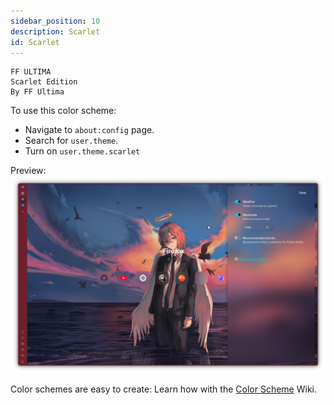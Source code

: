 ```yaml
---
sidebar_position: 10
description: Scarlet
id: Scarlet
---
```


```
FF ULTIMA
Scarlet Edition
By FF Ultima
```

To use this color scheme:
- Navigate to `about:config` page.
- Search for `user.theme`.
- Turn on `user.theme.scarlet`

Preview:
![preview](./preview.png)

Color schemes are easy to create: Learn how with the [Color Scheme](/docs/color-schemes/create-a-color-scheme) Wiki.